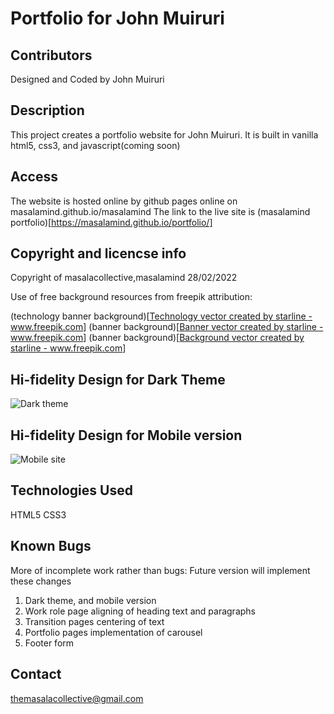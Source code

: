 # Portfolio for John Muiruri 

## Contributors
Designed and Coded by John Muiruri 

## Description
This project creates a portfolio website for John Muiruri. 
It is built in vanilla html5, css3, and javascript(coming soon)

## Access 
The website is hosted online by github pages online on masalamind.github.io/masalamind 
The link to the live site is 
(masalamind portfolio)[https://masalamind.github.io/portfolio/]

## Copyright and licencse info
Copyright of masalacollective,masalamind 
28/02/2022

Use of free background resources from freepik
attribution: 

(technology banner background)[<a href="https://www.freepik.com/vectors/technology">Technology vector created by starline - www.freepik.com</a>]
(banner background)[<a href="https://www.freepik.com/vectors/banner">Banner vector created by starline - www.freepik.com</a>]
(banner background)[<a href="https://www.freepik.com/vectors/background">Background vector created by starline - www.freepik.com</a>]

## Hi-fidelity Design for Dark Theme
![Dark theme](portfoliodarktheme.jpg)

## Hi-fidelity Design for Mobile version
![Mobile site](portfoliomobileversion.jpg)

## Technologies Used
HTML5
CSS3

## Known Bugs
More of incomplete work rather than bugs: Future version will implement these changes

1. Dark theme, and mobile version 
2. Work role page aligning of heading text and paragraphs 
3. Transition pages centering of text
4. Portfolio pages implementation of carousel
5. Footer form 


## Contact 

themasalacollective@gmail.com

